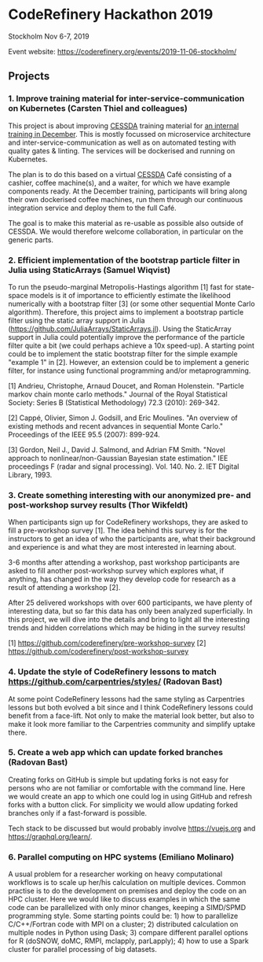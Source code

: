 

# CodeRefinery Hackathon 2019

Stockholm Nov 6-7, 2019

Event website: https://coderefinery.org/events/2019-11-06-stockholm/


## Projects

### 1. Improve training material for inter-service-communication on Kubernetes (Carsten Thiel and colleagues)

This project is about improving [CESSDA](https://www.cessda.eu) training material for 
[an internal training in December](https://www.cessda.eu/News-Events/Events/CESSDA-Technical-Infrastructure-Training-Day). This is mostly focussed on microservice architecture and inter-service-communication as well as 
on automated testing with quality gates & linting.
The services will be dockerised and running on Kubernetes.

The plan is to do this based on a virtual [CESSDA](https://www.cessda.eu) Café 
consisting of a cashier, coffee machine(s), and a waiter, for which we have example components ready.
At the December training, participants will bring along their own dockerised coffee machines,
run them through our continuous integration service and deploy them to the full Café.

The goal is to make this material as re-usable as possible also outside of CESSDA.
We would therefore welcome collaboration, in particular on the generic parts.


### 2. Efficient implementation of the bootstrap particle filter in Julia using StaticArrays (Samuel Wiqvist)

To run the pseudo-marginal Metropolis-Hastings algorithm [1] fast for
state-space models is it of importance to efficiently estimate the likelihood
numerically with a bootstrap filter [3] (or some other sequential Monte Carlo
algorithm). Therefore, this project aims to implement a bootstrap particle
filter using the static array support in Julia
(https://github.com/JuliaArrays/StaticArrays.jl). Using the StaticArray
support in Julia could potentially improve the performance of the particle
filter quite a bit (we could perhaps achieve a 10x speed-up). A starting point
could be to implement the static bootstrap filter for the simple example
"example 1" in [2]. However, an extension could be to implement a generic
filter, for instance using functional programming and/or metaprogramming.

[1] Andrieu, Christophe, Arnaud Doucet, and Roman Holenstein. "Particle markov chain monte carlo methods."
Journal of the Royal Statistical Society: Series B (Statistical Methodology) 72.3 (2010): 269-342.

[2] Cappé, Olivier, Simon J. Godsill, and Eric Moulines. "An overview of existing methods and recent advances in sequential Monte Carlo."
Proceedings of the IEEE 95.5 (2007): 899-924.

[3] Gordon, Neil J., David J. Salmond, and Adrian FM Smith. "Novel approach to nonlinear/non-Gaussian Bayesian state estimation."
IEE proceedings F (radar and signal processing). Vol. 140. No. 2. IET Digital Library, 1993.


### 3. Create something interesting with our anonymized pre- and post-workshop survey results (Thor Wikfeldt)

When participants sign up for CodeRefinery workshops, they are asked to fill 
a pre-workshop survey [1]. The idea behind this survey is for the instructors 
to get an idea of who the participants are, what their background and experience 
is and what they are most interested in learning about. 

3-6 months after attending a workshop, past workshop participants are asked to fill 
another post-workshop survey which explores what, if anything, has changed in the 
way they develop code for research as a result of attending a workshop [2].

After 25 delivered workshops with over 600 participants, we have plenty of 
interesting data, but so far this data has only been analyzed superficially. 
In this project, we will dive into the details and bring to light all the
interesting trends and hidden correlations which may be hiding in the survey results!

[1] https://github.com/coderefinery/pre-workshop-survey
[2] https://github.com/coderefinery/post-workshop-survey


### 4. Update the style of CodeRefinery lessons to match https://github.com/carpentries/styles/ (Radovan Bast)

At some point CodeRefinery lessons had the same styling as Carpentries lessons
but both evolved a bit since and I think CodeRefinery lessons could benefit
from a face-lift. Not only to make the material look better, but also to make
it look more familiar to the Carpentries community and simplify uptake there.


### 5. Create a web app which can update forked branches (Radovan Bast)

Creating forks on GitHub is simple but updating forks is not easy for persons
who are not familiar or comfortable with the command line. Here we would
create an app to which one could log in using GitHub and refresh forks with a
button click. For simplicity we would allow updating forked branches only if a
fast-forward is possible.

Tech stack to be discussed but would probably involve https://vuejs.org
and https://graphql.org/learn/.


### 6. Parallel computing on HPC systems (Emiliano Molinaro)

A usual problem for a researcher working on heavy computational workflows is to scale up her/his calculation on multiple devices. Common practise is to do the development on premises and deploy the code on an HPC cluster. Here we would like to discuss examples in which the same code can be parallelized with only minor changes, keeping a SIMD/SPMD programming style. Some starting points could be: 1) how to parallelize C/C++/Fortran code with MPI on a cluster; 2) distributed calculation on multiple nodes in Python using Dask; 3) compare different parallel options for R (doSNOW, doMC, RMPI, mclapply, parLapply); 4) how to use a Spark cluster for parallel processing of big datasets.
